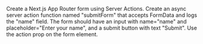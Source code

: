 Create a Next.js App Router form using Server Actions. Create an async server action function named "submitForm" that accepts FormData and logs the "name" field. The form should have an input with name="name" and placeholder="Enter your name", and a submit button with text "Submit". Use the action prop on the form element.